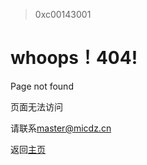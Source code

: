 > 0xc00143001

# whoops！404!

Page not found

页面无法访问

请联系[master@micdz.cn](mailto:master@micdz.cn)

返回[主页](https://douglas-zhou.cn/)

